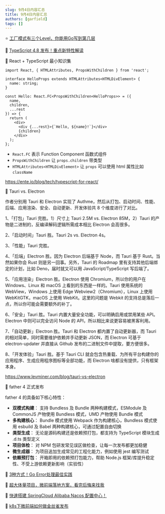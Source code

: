 ```yaml
---
slug: 9月4日内容汇总
title: 9月4日内容汇总
authors: [garfield]
tags: []
---
```


⭐️ [工厂模式有三个Level，你能用Go写到第几层](https://mp.weixin.qq.com/s/MlC6-TDf06LGpF8hxcSV_w)

📒 [TypeScript 4.8 发布！重点新特性解读](https://mp.weixin.qq.com/s/tu5bBNn3UJ5r3Z7K5eqwJw)

📒 React + TypeScript 最小知识集

```tsx
import React, { HTMLAttributes, PropsWithChildren } from 'react';

interface HelloProps extends HTMLAttributes<HTMLDivElement> {
  name: string;
}

const Hello: React.FC<PropsWithChildren<HelloProps>> = ({
  name,
  children,
  ...rest
}) => {
  return (
    <div>
      <div {...rest}>{`Hello, ${name}!`}</div>
      {children}
    </div>
  );
};
```

- `React.FC` 表示 Function Component 函数式组件
- `PropsWithChildren` 让 `props.children` 带类型
- `HTMLAttributes<HTMLDivElement>` 让 `props` 可以使用 html 属性比如 `className`

https://ente.io/blog/tech/typescript-for-react/

📒 Tauri vs. Electron

作者分别用 Tauri 和 Electron 实现了 Authme，然后从打包、启动时间、性能、后端、应用渲染、安全、自动更新、开发体验共 8 个维度进行了对比。

1、「打包」Tauri 完胜。1）尺寸上 Tauri 2.5M vs. Electron 85M，2）Tauri 的产物是二进制的，反编译解码逻辑所需成本相比 Electron 会高很多。

2、「启动时间」Tauri 胜。Tauri 2s vs. Electron 4s。

3、「性能」Tauri 完胜。

4、「后端」Electron 胜。因为 Electron 后端基于 Node，而 Tauri 基于 Rust。当然如果你会 Rust 则是另一回事。另外，Tauri 的 Roadmap 里有支持其他后端绑定的计划，比如 Deno，届时就又可以用 JavaScript/TypeScript 写后端了。

5、「应用渲染」Electron 胜。Electron 使用 Chromium，所以你的用户在 Windows、Linux 和 macOS 上看到的东西是一样的。Tauri 使用系统的 WebView，Windows 上使用 Edge Webview2（Chromium），Linux 上使用 WebKitGTK，macOS 上使用 WebKit。这里的问题是 Webkit 的支持总是落后一点，所以你可能会需要额外的补丁。

6、「安全」Tauri 胜。Tauri 内置大量安全功能，可以明确启用或禁用某些 API。Electron 中则可以完全访问 Node 的 API，所以相比来说更容易被黑客利用。

7、「自动更新」Electron 胜。Tauri 和 Electron 都内置了自动更新器，而 Tauri 的相对简单，同时需要维护依赖并手动更新 JSON，而 Electron 可基于 electron-updater 并直接从 Github 发布的二进制文件中提取，要方便很多。

8、「开发体验」Tauri 胜。基于 Tauri CLI 就会包含热重载、为所有平台构建你的应用程序、生成应用程序图标等全部功能，而 Electron 啥都没有提供，只有框架本身。

https://www.levminer.com/blog/tauri-vs-electron

📒 father 4 正式发布

father 4 的具备如下核心特性：

- **双模式构建**： 支持 Bundless 及 Bundle 两种构建模式，ESModule 及 CommonJS 产物使用 Bundless 模式，UMD 产物使用 Bundle 模式
- **多构建核心**： Bundle 模式使用 Webpack 作为构建核心，Bundless 模式使用 esbuild 及 Babel 两种构建核心，可通过配置自由切换
- **类型生成**： 无论是源码构建还是依赖预打包，都支持为 TypeScript 模块生成 .d.ts 类型定义
- **项目体检**： 对 NPM 包研发常见误区做检查，让每一次发布都更加稳健
- **微生成器**： 为项目追加生成常见的工程化能力，例如使用 jest 编写测试
- **依赖预打包**： 开箱即用的依赖预打包能力，帮助 Node.js 框架/库提升稳定性、不受上游依赖更新影响（实验性）

📒 [3种方式！Go Error处理最佳实践](https://mp.weixin.qq.com/s/Zb5zGOy_mdalUQ_Qy0HngQ)

📒 [超大体量项目，微前端落地方案，看完后悔来找我](https://juejin.cn/post/7121244973558661150)

📒 [快速搭建 SpringCloud Alibaba Nacos 配置中心！](https://mp.weixin.qq.com/s/mxGv7IdQ_KcYqja5ffhmcQ)

📒 [k8s下微前端如何做金丝雀发布](https://mp.weixin.qq.com/s/xqhMG-bB71MoIQ9R_I48gw)
